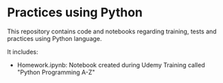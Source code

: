 # Practices using Python

This repository contains code and notebooks regarding training, tests and practices using Python language.

It includes:

- Homework.ipynb: Notebook created during Udemy Training called "Python Programming A-Z"
